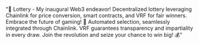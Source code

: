 "🚀 Lottery - My inaugural Web3 endeavor! Decentralized lottery leveraging Chainlink for price conversion, smart contracts, and VRF for fair winners. Embrace the future of gaming! 🎲 Automated selection, seamlessly integrated through Chainlink. VRF guarantees transparency and impartiality in every draw. Join the revolution and seize your chance to win big! 💰"
